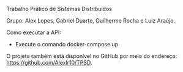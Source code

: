 Trabalho Prático de Sistemas Distribuídos

Grupo: Alex Lopes, Gabriel Duarte, Guilherme Rocha e Luiz Araújo.

Como executar a API:

* Execute o comando docker-compose up
        

O projeto também está disponível no GitHub por meio do endereço: https://github.com/Alexlr10/TPSD.
